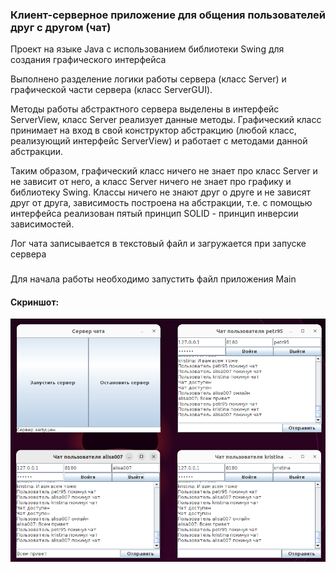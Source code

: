 ### Клиент-серверное приложение для общения пользователей друг с другом (чат)

Проект на языке Java с использованием библиотеки Swing для создания графического интерфейса

Выполнено разделение логики работы сервера (класс Server) и графической части сервера (класс ServerGUI).

Методы работы абстрактного сервера выделены в интерфейс ServerView, класс Server реализует данные методы.
Графический класс принимает на вход в свой конструктор абстракцию (любой класс, реализующий интерфейс ServerView) и работает с методами данной абстракции.

Таким образом, графический класс ничего не знает про класс Server и не зависит от него, а класс Server ничего не знает про графику и библиотеку Swing. Классы ничего не знают друг о друге и не зависят друг от друга, зависимость построена на абстракции, т.е. с помощью интерфейса реализован пятый принцип SOLID - принцип инверсии зависимостей.

Лог чата записывается в текстовый файл и загружается при запуске сервера
###
###
Для начала работы необходимо запустить файл приложения Main

#### Скриншот:

![Screenshot15.png](https://raw.githubusercontent.com/romanyukalexandr84/Images/main/Screenshot15.png)
